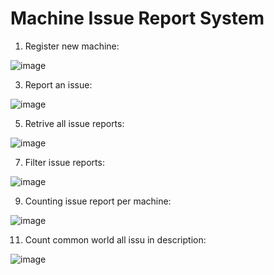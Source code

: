 # Machine Issue Report System

1. Register new machine:

![image](https://github.com/NatnareePhoungsombat/machine_issue_report/assets/98601447/eff46b8f-f9a4-4748-9c35-11f6bc2a27fe)

3. Report an issue:

![image](https://github.com/NatnareePhoungsombat/machine_issue_report/assets/98601447/6a54b620-38fe-4018-8967-9eac9952275e)
   
5. Retrive all issue reports:
   
![image](https://github.com/NatnareePhoungsombat/machine_issue_report/assets/98601447/bc377f8d-d031-49c3-b9b8-6d697a732f79)

7. Filter issue reports:

![image](https://github.com/NatnareePhoungsombat/machine_issue_report/assets/98601447/17c256fa-f197-40d1-a61e-76a6ce1c6df5)
 
9. Counting issue report per machine:

![image](https://github.com/NatnareePhoungsombat/machine_issue_report/assets/98601447/923518fc-3831-41ae-ac7f-85e9332e9a2a)

11. Count common world all issu in description:

![image](https://github.com/NatnareePhoungsombat/machine_issue_report/assets/98601447/cca74ada-faf5-4fbf-946b-3ad14678d9be)

